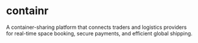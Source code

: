 # containr
A container-sharing platform that connects traders and logistics providers for real-time space booking, secure payments, and efficient global shipping.
